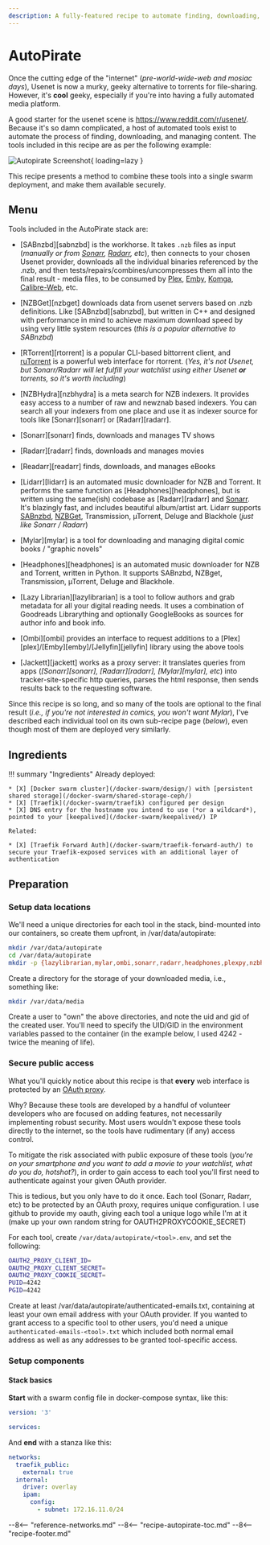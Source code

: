 ```yaml
---
description: A fully-featured recipe to automate finding, downloading, and organising media
---
```


# AutoPirate

Once the cutting edge of the "internet" (_pre-world-wide-web and mosiac days_), Usenet is now a murky, geeky alternative to torrents for file-sharing. However, it's **cool** geeky, especially if you're into having a fully automated media platform.

A good starter for the usenet scene is <https://www.reddit.com/r/usenet/>. Because it's so damn complicated, a host of automated tools exist to automate the process of finding, downloading, and managing content. The tools included in this recipe are as per the following example:

![Autopirate Screenshot](../../images/autopirate.png){ loading=lazy }

This recipe presents a method to combine these tools into a single swarm deployment, and make them available securely.

## Menu

Tools included in the AutoPirate stack are:

* [SABnzbd][sabnzbd] is the workhorse. It takes `.nzb` files as input (_manually or from [Sonarr](/recipes/autopirate/sonarr/), [Radarr](/recipes/autopirate/radarr/), etc_), then connects to your chosen Usenet provider, downloads all the individual binaries referenced by the .nzb, and then tests/repairs/combines/uncompresses them all into the final result - media files, to be consumed by [Plex](/recipes/plex), [Emby](/recipes/emby/), [Komga](/recipes/komga/), [Calibre-Web](/recipes/calibre-web/), etc.
  
* [NZBGet][nzbget] downloads data from usenet servers based on .nzb definitions. Like [SABnzbd][sabnzbd], but written in C++ and designed with performance in mind to achieve maximum download speed by using very little system resources (_this is a popular alternative to SABnzbd_)
  
* [RTorrent][rtorrent] is a popular CLI-based bittorrent client, and [ruTorrent](https://github.com/Novik/ruTorrent) is a powerful web interface for rtorrent. (_Yes, it's not Usenet, but Sonarr/Radarr will let fulfill your watchlist using either Usenet **or** torrents, so it's worth including_)
  
* [NZBHydra][nzbhydra] is a meta search for NZB indexers. It provides easy access to a number of raw and newznab based indexers. You can search all your indexers from one place and use it as indexer source for tools like [Sonarr][sonarr] or [Radarr][radarr].
  
* [Sonarr][sonarr] finds, downloads and manages TV shows

* [Radarr][radarr] finds, downloads and manages movies

* [Readarr][readarr] finds, downloads, and manages eBooks

* [Lidarr][lidarr] is an automated music downloader for NZB and Torrent. It performs the same function as [Headphones][headphones], but is written using the same(ish) codebase as [Radarr][radarr] and [Sonarr](/recipes/autopirate/sonarr). It's blazingly fast, and includes beautiful album/artist art. Lidarr supports [SABnzbd](/recipes/autopirate/sabnzbd/), [NZBGet](/recipes/autopirate/nzbget/), Transmission, µTorrent, Deluge and Blackhole (_just like Sonarr / Radarr_)

* [Mylar][mylar] is a tool for downloading and managing digital comic books / "graphic novels"

* [Headphones][headphones] is an automated music downloader for NZB and Torrent, written in Python. It supports SABnzbd, NZBget, Transmission, µTorrent, Deluge and Blackhole.

* [Lazy Librarian][lazylibrarian] is a tool to follow authors and grab metadata for all your digital reading needs. It uses a combination of Goodreads Librarything and optionally GoogleBooks as sources for author info and book info.

* [Ombi][ombi] provides an interface to request additions to a [Plex][plex]/[Emby][emby]/[Jellyfin][jellyfin] library using the above tools

* [Jackett][jackett] works as a proxy server: it translates queries from apps (*[Sonarr][sonarr], [Radarr][radarr], [Mylar][mylar], etc*) into tracker-site-specific http queries, parses the html response, then sends results back to the requesting software.

Since this recipe is so long, and so many of the tools are optional to the final result (_i.e., if you're not interested in comics, you won't want Mylar_), I've described each individual tool on its own sub-recipe page (_below_), even though most of them are deployed very similarly.

## Ingredients

!!! summary "Ingredients"
    Already deployed:

    * [X] [Docker swarm cluster](/docker-swarm/design/) with [persistent shared storage](/docker-swarm/shared-storage-ceph/)
    * [X] [Traefik](/docker-swarm/traefik) configured per design
    * [X] DNS entry for the hostname you intend to use (*or a wildcard*), pointed to your [keepalived](/docker-swarm/keepalived/) IP

    Related:

    * [X] [Traefik Forward Auth](/docker-swarm/traefik-forward-auth/) to secure your Traefik-exposed services with an additional layer of authentication

## Preparation

### Setup data locations

We'll need a unique directories for each tool in the stack, bind-mounted into our containers, so create them upfront, in /var/data/autopirate:

```bash
mkdir /var/data/autopirate
cd /var/data/autopirate
mkdir -p {lazylibrarian,mylar,ombi,sonarr,radarr,headphones,plexpy,nzbhydra,sabnzbd,nzbget,rtorrent,jackett}
```

Create a directory for the storage of your downloaded media, i.e., something like:

```bash
mkdir /var/data/media
```

Create a user to "own" the above directories, and note the uid and gid of the created user. You'll need to specify the UID/GID in the environment variables passed to the container (in the example below, I used 4242 - twice the meaning of life).

### Secure public access

What you'll quickly notice about this recipe is that __every__ web interface is protected by an [OAuth proxy](/reference/oauth_proxy/).

Why? Because these tools are developed by a handful of volunteer developers who are focused on adding features, not necessarily implementing robust security. Most users wouldn't expose these tools directly to the internet, so the tools have rudimentary (if any) access control.

To mitigate the risk associated with public exposure of these tools (_you're on your smartphone and you want to add a movie to your watchlist, what do you do, hotshot?_), in order to gain access to each tool you'll first need to authenticate against your given OAuth provider.

This is tedious, but you only have to do it once. Each tool (Sonarr, Radarr, etc) to be protected by an OAuth proxy, requires unique configuration. I use github to provide my oauth, giving each tool a unique logo while I'm at it (make up your own random string for OAUTH2PROXYCOOKIE_SECRET)

For each tool, create `/var/data/autopirate/<tool>.env`, and set the following:

```bash
OAUTH2_PROXY_CLIENT_ID=
OAUTH2_PROXY_CLIENT_SECRET=
OAUTH2_PROXY_COOKIE_SECRET=
PUID=4242
PGID=4242
```

Create at least /var/data/autopirate/authenticated-emails.txt, containing at least your own email address with your OAuth provider. If you wanted to grant access to a specific tool to other users, you'd need a unique `authenticated-emails-<tool>.txt` which included both normal email address as well as any addresses to be granted tool-specific access.

### Setup components

#### Stack basics

**Start** with a swarm config file in docker-compose syntax, like this:

````yaml
version: '3'

services:
````

And **end** with a stanza like this:

````yaml
networks:
  traefik_public:
    external: true
  internal:
    driver: overlay
    ipam:
      config:
        - subnet: 172.16.11.0/24
````

--8<-- "reference-networks.md"
--8<-- "recipe-autopirate-toc.md"
--8<-- "recipe-footer.md"
